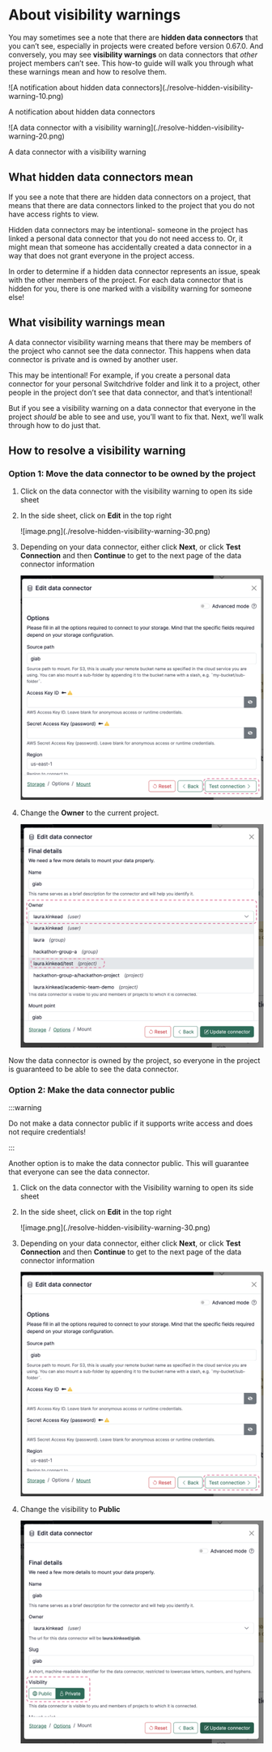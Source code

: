# About visibility warnings

You may sometimes see a note that there are **hidden data connectors** that you can’t see,
especially in projects were created before version 0.67.0. And conversely, you may see **visibility
warnings** on data connectors that *other* project members can’t see. This how-to guide will walk
you through what these warnings mean and how to resolve them.

<p class="image-container-s"> 
![A notification about hidden data connectors](./resolve-hidden-visibility-warning-10.png)
</p>

A notification about hidden data connectors

<p class="image-container-s"> 
![A data connector with a visibility warning](./resolve-hidden-visibility-warning-20.png)
</p>

A data connector with a visibility warning

## What hidden data connectors mean

If you see a note that there are hidden data connectors on a project, that means that there are data connectors linked to the project that you do not have access rights to view.

Hidden data connectors may be intentional- someone in the project has linked a personal data connector that you do not need access to. Or, it might mean that someone has accidentally created a data connector in a way that does not grant everyone in the project access.

In order to determine if a hidden data connector represents an issue, speak with the other members of the project. For each data connector that is hidden for you, there is one marked with a visibility warning for someone else!

## What visibility warnings mean

A data connector visibility warning means that there may be members of the project who cannot see the data connector. This happens when data connector is private and is owned by another user.

This may be intentional! For example, if you create a personal data connector for your personal Switchdrive folder and link it to a project, other people in the project don’t see that data connector, and that’s intentional!

But if you see a visibility warning on a data connector that everyone in the project *should* be able to see and use, you’ll want to fix that. Next, we’ll walk through how to do just that.

## How to resolve a visibility warning

### Option 1: Move the data connector to be owned by the project

1. Click on the data connector with the visibility warning to open its side sheet
2. In the side sheet, click on **Edit** in the top right
    
    <p class="image-container-s"> 
    ![image.png](./resolve-hidden-visibility-warning-30.png)
    </p>
    
3. Depending on your data connector, either click **Next**, or click **Test Connection** and then **Continue** to get to the next page of the data connector information
    
    ![image.png](./resolve-hidden-visibility-warning-40.png)
    
4. Change the **Owner** to the current project.
    
    ![image.png](./resolve-hidden-visibility-warning-50.png)
    

Now the data connector is owned by the project, so everyone in the project is guaranteed to be able to see the data connector.

### Option 2: Make the data connector public

:::warning

Do not make a data connector public if it supports write access and does not require credentials!

:::

Another option is to make the data connector public. This will guarantee that everyone can see the data connector.

1. Click on the data connector with the Visibility warning to open its side sheet
2. In the side sheet, click on **Edit** in the top right
   
    <p class="image-container-s"> 
    ![image.png](./resolve-hidden-visibility-warning-30.png)
    </p>
    
3. Depending on your data connector, either click **Next**, or click **Test Connection** and then **Continue** to get to the next page of the data connector information
    
    ![image.png](./resolve-hidden-visibility-warning-40.png)
    
4. Change the visibility to **Public**
    
    ![image.png](./resolve-hidden-visibility-warning-60.png)
